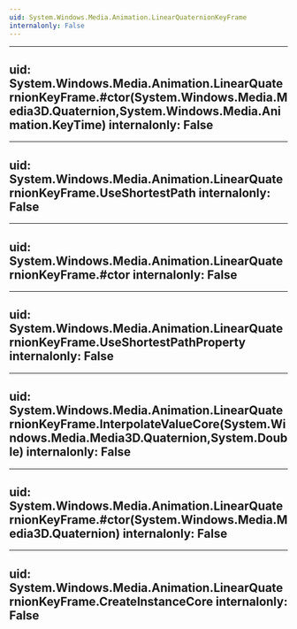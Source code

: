 ```yaml
---
uid: System.Windows.Media.Animation.LinearQuaternionKeyFrame
internalonly: False
---
```


---
uid: System.Windows.Media.Animation.LinearQuaternionKeyFrame.#ctor(System.Windows.Media.Media3D.Quaternion,System.Windows.Media.Animation.KeyTime)
internalonly: False
---

---
uid: System.Windows.Media.Animation.LinearQuaternionKeyFrame.UseShortestPath
internalonly: False
---

---
uid: System.Windows.Media.Animation.LinearQuaternionKeyFrame.#ctor
internalonly: False
---

---
uid: System.Windows.Media.Animation.LinearQuaternionKeyFrame.UseShortestPathProperty
internalonly: False
---

---
uid: System.Windows.Media.Animation.LinearQuaternionKeyFrame.InterpolateValueCore(System.Windows.Media.Media3D.Quaternion,System.Double)
internalonly: False
---

---
uid: System.Windows.Media.Animation.LinearQuaternionKeyFrame.#ctor(System.Windows.Media.Media3D.Quaternion)
internalonly: False
---

---
uid: System.Windows.Media.Animation.LinearQuaternionKeyFrame.CreateInstanceCore
internalonly: False
---
